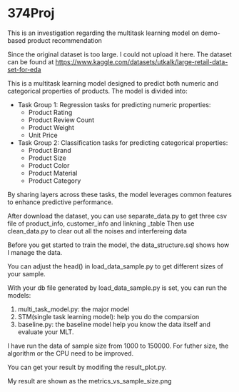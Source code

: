 # 374Proj
This is an investigation regarding the multitask learning model on demo-based product recommendation

Since the original dataset is too large. I could not upload it here.
The dataset can be found at https://www.kaggle.com/datasets/utkalk/large-retail-data-set-for-eda

This is a multitask learning model designed to predict both numeric and categorical properties of products. 
The model is divided into:
- Task Group 1: Regression tasks for predicting numeric properties:
  - Product Rating
  - Product Review Count
  - Product Weight
  - Unit Price
- Task Group 2: Classification tasks for predicting categorical properties:
  - Product Brand
  - Product Size
  - Product Color
  - Product Material
  - Product Category

By sharing layers across these tasks, the model leverages common features to enhance predictive performance.

After download the dataset, you can use separate_data.py to get three csv file of product_info, customer_info and linkning _table
Then use clean_data.py to clear out all the noises and interfereing data

Before you get started to train the model, the data_structure.sql shows how I manage the data. 

You can adjust the head() in load_data_sample.py to get different sizes of your sample.

With your db file generated by load_data_sample.py is set, you can run the models:

1. multi_task_model.py: the major model
2. STM(single task learning model): help you do the comparsion
3. baseline.py: the baseline model help you know the data itself and evaluate your MLT.

I have run the data of sample size from 1000 to 150000. For futher size, the algorithm or the CPU need to be improved.

You can get your result by modifing the result_plot.py.

My result are shown as the metrics_vs_sample_size.png
